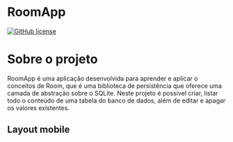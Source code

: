 # RoomApp
[![GitHub license](https://img.shields.io/github/license/Naereen/StrapDown.js.svg)](https://github.com/Brunoandroid/RoomApp/blob/main/LICENSE)

# Sobre o projeto

RoomApp é uma aplicação desenvolvida para aprender e aplicar o conceitos de Room, que é uma biblioteca de persistência que oferece uma camada de abstração sobre o SQLite. Neste projeto é possivel criar, listar todo o conteúdo de uma tabela do banco de dados, além de editar e apagar os valores existentes.

## Layout mobile
